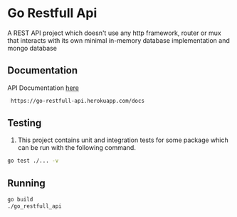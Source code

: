 # Go Restfull Api
A REST API project which doesn't use any http framework, router or mux that interacts with its own minimal in-memory database implementation and mongo database


## Documentation
API Documentation [here](https://go-restfull-api.herokuapp.com/docs)
```sh
 https://go-restfull-api.herokuapp.com/docs
```

## Testing
1. This project contains unit and integration tests for some package which can be run with the following command.
```sh
go test ./... -v
```


## Running

```sh
go build
./go_restfull_api
```


